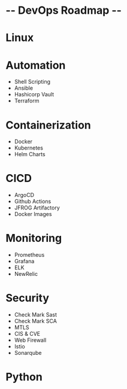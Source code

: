 # -- DevOps Roadmap --

# Linux

# Automation
* Shell Scripting
* Ansible
* Hashicorp Vault
* Terraform

# Containerization
* Docker
* Kubernetes
* Helm Charts

# CICD
* ArgoCD
* Github Actions
* JFROG Artifactory
* Docker Images

# Monitoring
* Prometheus
* Grafana
* ELK
* NewRelic

# Security
* Check Mark Sast
* Check Mark SCA
* MTLS
* CIS & CVE
* Web Firewall
* Istio
* Sonarqube

# Python